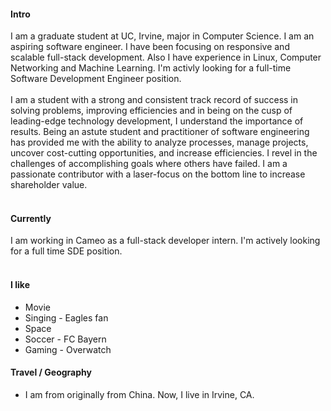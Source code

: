 #### Intro

I am a graduate student at UC, Irvine, major in Computer Science. I am an aspiring software engineer. I have been focusing on responsive and scalable full-stack development. Also I have experience in Linux, Computer Networking and Machine Learning. I'm activly looking for a full-time Software Development Engineer position.
<br><br>
I am a student with a strong and consistent track record of success in solving problems, improving efficiencies and in being on the cusp of leading-edge technology development, I understand the importance of results. Being an astute student and practitioner of software engineering has provided me with the ability to analyze processes, manage projects, uncover cost-cutting opportunities, and increase efficiencies. I revel in the challenges of accomplishing goals where others have failed. I am a passionate contributor with a laser-focus on the bottom line to increase shareholder value.
<br><br>

#### Currently

I am working in Cameo as a full-stack developer intern. I'm actively looking for a full time SDE position.
<br><br>

#### I like

- Movie
- Singing - Eagles fan
- Space
- Soccer - FC Bayern
- Gaming - Overwatch

#### Travel / Geography

- I am from originally from China. Now, I live in Irvine, CA.
